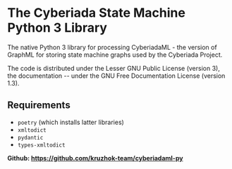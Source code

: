 # The Cyberiada State Machine Python 3 Library

The native Python 3 library for processing CyberiadaML - the version of GraphML for storing state machine graphs
used by the Cyberiada Project. 

The code is distributed under the Lesser GNU Public License (version 3), the documentation -- under
the GNU Free Documentation License (version 1.3).

## Requirements

* `poetry` (which installs latter libraries)
* `xmltodict`
* `pydantic`
* `types-xmltodict`

**Github: https://github.com/kruzhok-team/cyberiadaml-py**